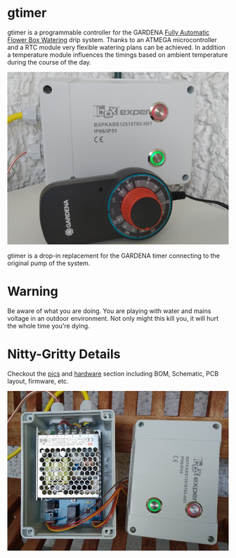 # gtimer
gtimer is a programmable controller for the GARDENA [Fully Automatic Flower Box Watering](https://www.gardena.com/int/products/watering/holiday-watering/fully-automatic-flower-box-watering/900916701/) drip system.
Thanks to an ATMEGA microcontroller and a RTC module very flexible watering plans can be achieved. In addition a temperature module influences the timings based on ambient temperature during the course of the day.

![gtimer](https://raw.githubusercontent.com/kiu/gtimer/master/pics/gtimer_thumb.jpg)

gtimer is a drop-in replacement for the GARDENA timer connecting to the original pump of the system.

# Warning
Be aware of what you are doing. You are playing with water and mains voltage in an outdoor environment.
Not only might this kill you, it will hurt the whole time you're dying.

# Nitty-Gritty Details
Checkout the [pics](https://github.com/kiu/gtimer/tree/master/pics) and [hardware](https://github.com/kiu/gtimer/tree/master/hardware) section including BOM, Schematic, PCB layout, firmware, etc.

![gtimer](https://raw.githubusercontent.com/kiu/gtimer/master/pics/gtimer_inside_thumb.jpg)
